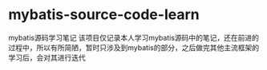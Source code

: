 # mybatis-source-code-learn
mybatis源码学习笔记
该项目仅记录本人学习mybatis源码中的笔记，还在前进的过程中，所以有所简陋，暂时只涉及到mybatis的部分，之后做完其他主流框架的学习后，会对其进行迭代
